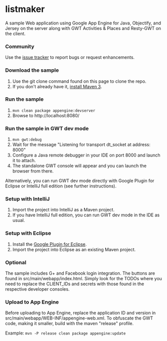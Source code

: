 # listmaker #

A sample Web application using Google App Engine for Java, Objectify, and Jersey on the server along
with GWT Activities & Places and Resty-GWT on the client.

### Community ###

Use the [issue tracker](https://github.com/turbomanage/listmaker/issues) to report bugs or request enhancements.

### Download the sample ###
 1. Use the git clone command found on this page to clone the repo.
 1. If you don't already have it, [install Maven 3](http://maven.apache.org/download.cgi).

### Run the sample ###
 1. ```mvn clean package appengine:devserver```
 2. Browse to http://localhost:8080/

### Run the sample in GWT dev mode ###
 1. ```mvn gwt:debug```
 1. Wait for the message "Listening for transport dt_socket at address: 8000" 
 1. Configure a Java remote debugger in your IDE on port 8000 and launch it to attach.
 1. The standalone GWT console will appear and you can launch the browser from there.
 
 Alternatively, you can run GWT dev mode directly with Google Plugin
 for Eclipse or IntelliJ full edition (see further instructions).
 
### Setup with IntelliJ ###
 1. Import the project into IntelliJ as a Maven project.
 1. If you have IntelliJ full edition, you can run GWT dev mode in the IDE as usual.
 
### Setup with Eclipse ###
 1. Install the [Google Plugin for Eclipse](https://developers.google.com/eclipse/docs/download).
 1. Import the project into Eclipse as an existing Maven project.

### Optional ###
The sample includes G+ and Facebook login integration. The buttons are found in src/main/webapp/index.html. Simply
look for the TODOs where you need to replace the CLIENT_IDs and secrets with those found in the respective developer
consoles.
   
### Upload to App Engine ###
Before uploading to App Engine, replace the application ID and version in src/main/webapp/WEB-INF/appengine-web.xml.
To obfuscate the GWT code, making it smaller, build with the maven "release" profile.

Example:
```mvn -P release clean package appengine:update```

